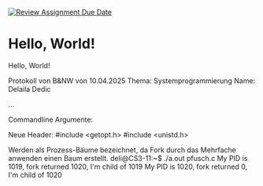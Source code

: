 [![Review Assignment Due Date](https://classroom.github.com/assets/deadline-readme-button-22041afd0340ce965d47ae6ef1cefeee28c7c493a6346c4f15d667ab976d596c.svg)](https://classroom.github.com/a/H1vNwaly)
# Hello, World!

Hello, World!



Protokoll von B&NW von 10.04.2025
Thema: Systemprogrammierung
Name: Delaila Dedic

...

Commandline Argumente: 


Neue Header: 
#include <getopt.h>
#include <unistd.h>

Werden als Prozess-Bäume bezeichnet, da Fork durch das Mehrfache anwenden einen Baum erstellt. 
	deli@CS3-11:~$ ./a.out pfusch.c
My PID is 1019, fork returned 1020, I'm child of 1019
My PID is 1020, fork returned 0, I'm child of 1020





















